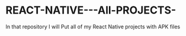 # REACT-NATIVE---All-PROJECTS-
In that repository I will Put all of my React Native projects with APK files
